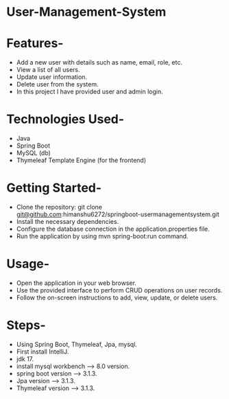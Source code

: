 # User-Management-System

# Features-
* Add a new user with details such as name, email, role, etc.
* View a list of all users.
* Update user information.
* Delete user from the system.
* In this project I have provided user and admin login.

# Technologies Used-

* Java
* Spring Boot
* MySQL (db)
* Thymeleaf Template Engine (for the frontend)

# Getting Started-

* Clone the repository: git clone git@github.com:himanshu6272/springboot-usermanagementsystem.git
* Install the necessary dependencies.
* Configure the database connection in the application.properties file.
* Run the application by using mvn spring-boot:run command.

# Usage-

* Open the application in your web browser.
* Use the provided interface to perform CRUD operations on user records.
* Follow the on-screen instructions to add, view, update, or delete users.

# Steps-

* Using Spring Boot, Thymeleaf, Jpa, mysql.
* First install IntelliJ.
* jdk 17.
* install mysql workbench --> 8.0 version.
* spring boot version --> 3.1.3.
* Jpa version --> 3.1.3.
* Thymeleaf version --> 3.1.3.

